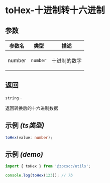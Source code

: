 # toHex-十进制转十六进制

## 参数

| 参数名 | 类型                | 描述                |
| ------ | ------------------- | ------------------- |
| number | <code>number</code> | <p>十进制的数字</p> |

## 返回

<code>string</code> - <p>返回转换后的十六进制数据</p>

## 示例 _(ts类型)_

```typescript
toHex(value: number);
```

## 示例 _(demo)_

```typescript
import { toHex } from '@zpcscc/utils';

console.log(toHex(123)); // 7b
```
